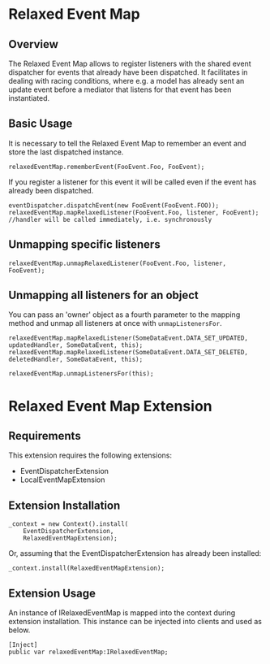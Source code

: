 # Relaxed Event Map

## Overview

The Relaxed Event Map allows to register listeners with the shared event dispatcher for events that already have been dispatched.
It facilitates in dealing with racing conditions, where e.g. a model has already sent an update event before a mediator that listens for that event has been instantiated.

## Basic Usage

It is necessary to tell the Relaxed Event Map to remember an event and store the last dispatched instance.

```as3
relaxedEventMap.rememberEvent(FooEvent.Foo, FooEvent);
```

If you register a listener for this event it will be called even if the event has already been dispatched.

```as3    
eventDispatcher.dispatchEvent(new FooEvent(FooEvent.FOO));
relaxedEventMap.mapRelaxedListener(FooEvent.Foo, listener, FooEvent); //handler will be called immediately, i.e. synchronously
```       

## Unmapping specific listeners

```as3
relaxedEventMap.unmapRelaxedListener(FooEvent.Foo, listener, FooEvent);
```

## Unmapping all listeners for an object

You can pass an 'owner' object as a fourth parameter to the mapping method and unmap all listeners at once with `unmapListenersFor`.

```as3
relaxedEventMap.mapRelaxedListener(SomeDataEvent.DATA_SET_UPDATED, updatedHandler, SomeDataEvent, this);
relaxedEventMap.mapRelaxedListener(SomeDataEvent.DATA_SET_DELETED, deletedHandler, SomeDataEvent, this);    
	
relaxedEventMap.unmapListenersFor(this);
```
 
# Relaxed Event Map Extension

## Requirements

This extension requires the following extensions:

+ EventDispatcherExtension
+ LocalEventMapExtension

## Extension Installation

```as3
_context = new Context().install(
    EventDispatcherExtension,
    RelaxedEventMapExtension);
```

Or, assuming that the EventDispatcherExtension has already been installed:

```as3
_context.install(RelaxedEventMapExtension);
```

## Extension Usage

An instance of IRelaxedEventMap is mapped into the context during extension installation. This instance can be injected into clients and used as below.

```as3
[Inject]
public var relaxedEventMap:IRelaxedEventMap;
```
